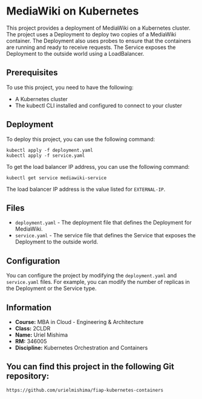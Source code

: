 # MediaWiki on Kubernetes

This project provides a deployment of MediaWiki on a Kubernetes cluster. The project uses a Deployment to deploy two copies of a MediaWiki container. The Deployment also uses probes to ensure that the containers are running and ready to receive requests. The Service exposes the Deployment to the outside world using a LoadBalancer.

## Prerequisites

To use this project, you need to have the following:

- A Kubernetes cluster
- The kubectl CLI installed and configured to connect to your cluster

## Deployment

To deploy this project, you can use the following command:

```
kubectl apply -f deployment.yaml
kubectl apply -f service.yaml
```

To get the load balancer IP address, you can use the following command:

```
kubectl get service mediawiki-service
```

The load balancer IP address is the value listed for `EXTERNAL-IP`.

## Files

- `deployment.yaml` - The deployment file that defines the Deployment for MediaWiki.
- `service.yaml` - The service file that defines the Service that exposes the Deployment to the outside world.

## Configuration

You can configure the project by modifying the `deployment.yaml` and `service.yaml` files. For example, you can modify the number of replicas in the Deployment or the Service type.

## Information

- **Course:** MBA in Cloud - Engineering & Architecture
- **Class:** 2CLDR
- **Name:** Uriel Mishima
- **RM:** 346005
- **Discipline:** Kubernetes Orchestration and Containers

## You can find this project in the following Git repository:

```
https://github.com/urielmishima/fiap-kubernetes-containers
```
